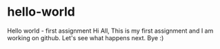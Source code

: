 # hello-world
Hello world - first assignment
Hi All,
This is my first assignment and I am working on github.
Let's see what happens next.
Bye
:)

